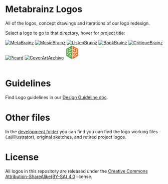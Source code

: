 # Metabrainz Logos
All of the logos, concept drawings and iterations of our logo redesign.

Select a logo to go to that directory, hover for project title:

<div>
  <a href="./MetaBrainz/"> <img src="./MetaBrainz/SVG/MetaBrainz_logo_square.svg" alt="MetaBrainz" title="MetaBrainz" width="9%"></a>  
  <a href="./MusicBrainz/"> <img src="./MusicBrainz/SVG/MusicBrainz_logo_square.svg" alt="MusicBrainz" title="MusicBrainz" width="9%"></a>  
  <a href="./ListenBrainz/"> <img src="./ListenBrainz/SVG/ListenBrainz_logo_square.svg" alt="ListenBrainz" title="ListenBrainz" width="9%"></a>  
  <a href="./BookBrainz/"> <img src="./BookBrainz/SVG/BookBrainz_logo_square.svg" alt="BookBrainz" title="BookBrainz" width="9%"></a>  
  <a href="./CritiqueBrainz/"> <img src="./CritiqueBrainz/SVG/CritiqueBrainz_logo_square.svg" alt="CritiqueBrainz" title="CritiqueBrainz" width="9%"></a>  
  <a href="./Picard/"> <img src="./Picard/SVG/Picard_logo_square.svg" alt="Picard" title="Picard" width="9%"></a>  
  <a href="./Cover Art Archive/"> <img src="./Cover Art Archive/SVG/CoverArtArchive_logo_square.svg" alt="CoverArtArchive" title="CoverArtArchive" width="9%"></a>  
  <a href="./MetaBrainz Community/"> <img src="./MetaBrainz Community/SVG/MetaBrainz_Community_logo_square.svg" alt="MetaBrainz Community" title="MetaBrainz Community" width="9%"></a>  
</div>
<br>

# Guidelines

Find Logo guidelines in our [Design Guideline doc](https://github.com/metabrainz/design-system/blob/master/guidelines/design-guidelines.md#logo).

# Other files

In the [development folder](./_development) you can find you can find the logo working files (.ai/illustrator), original sketches, and retired project logos.

# License
All logos in this repository are released under the [Creative Commons Attribution-ShareAlike(BY-SA) 4.0](https://creativecommons.org/licenses/by-sa/4.0/) license.
